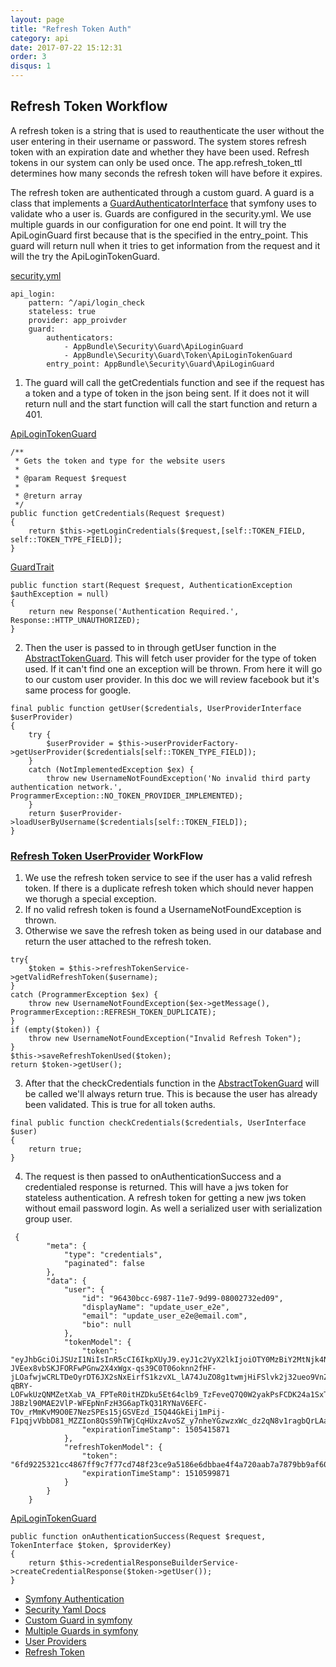 ```yaml
---
layout: page
title: "Refresh Token Auth"
category: api
date: 2017-07-22 15:12:31
order: 3
disqus: 1
---
```



## Refresh Token Workflow

A refresh token is a string that is used to reauthenticate the user without the user entering in their username or password.  The system stores refresh token with an expiration date and whether they have been used.  Refresh tokens in our system can only be used once.  The app.refresh_token_ttl determines how many seconds the refresh token will have before it expires.  

The refresh token are authenticated through a custom guard. A guard is a class that implements a [GuardAuthenticatorInterface](http://api.symfony.com/master/Symfony/Component/Security/Guard/GuardAuthenticatorInterface.html) that symfony uses to validate who a user is.   Guards are configured in the security.yml.  We use multiple guards in our configuration for one end point. It will try the ApiLoginGuard first because that is the specified in the entry_point.  This guard will return null when it tries to get information from the request and it will the try the ApiLoginTokenGuard.
 
 [security.yml](https://github.com/phptuts/starterkitforsymfony/blob/master/app/config/security.yml)
 ```
 api_login:
     pattern: ^/api/login_check
     stateless: true
     provider: app_proivder
     guard:
         authenticators:
             - AppBundle\Security\Guard\ApiLoginGuard
             - AppBundle\Security\Guard\Token\ApiLoginTokenGuard
         entry_point: AppBundle\Security\Guard\ApiLoginGuard
 
 ```
 
 1) The guard will call the getCredentials function and see if the request has a token and a type of token in the json being sent.  If it does not it will return null and the start function will call the start function and return a 401.
 
 [ApiLoginTokenGuard](https://github.com/phptuts/starterkitforsymfony/blob/master/src/AppBundle/Security/Guard/Token/ApiLoginTokenGuard.php#L47)
 ```
 /**
  * Gets the token and type for the website users
  *
  * @param Request $request
  *
  * @return array
  */
 public function getCredentials(Request $request)
 {
     return $this->getLoginCredentials($request,[self::TOKEN_FIELD, self::TOKEN_TYPE_FIELD]);
 }
 ```
 [GuardTrait](https://github.com/phptuts/starterkitforsymfony/blob/master/src/AppBundle/Security/Guard/GuardTrait.php#L38)
 ```
 public function start(Request $request, AuthenticationException $authException = null)
 {
     return new Response('Authentication Required.', Response::HTTP_UNAUTHORIZED);
 }
 ```
 
 2) Then the user is passed to in through getUser function in the [AbstractTokenGuard](https://github.com/phptuts/starterkitforsymfony/blob/master/src/AppBundle/Security/Guard/Token/AbstractTokenGuard.php#L77).  This will fetch user provider for the type of token used.  If it can't find one an exception will be thrown.  From here it will go to our custom user provider.  In this doc we will review facebook but it's same process for google.
 
 
 ```
 final public function getUser($credentials, UserProviderInterface $userProvider)
 {
     try {
         $userProvider = $this->userProviderFactory->getUserProvider($credentials[self::TOKEN_TYPE_FIELD]);
     }
     catch (NotImplementedException $ex) {
         throw new UsernameNotFoundException('No invalid third party authentication network.', ProgrammerException::NO_TOKEN_PROVIDER_IMPLEMENTED);
     }
     return $userProvider->loadUserByUsername($credentials[self::TOKEN_FIELD]);
 }
 ```
### [Refresh Token UserProvider](https://github.com/phptuts/starterkitforsymfony/blob/master/src/AppBundle/Security/Provider/RefreshTokenProvider.php) WorkFlow
1. We use the refresh token service to see if the user has a valid refresh token.  If there is a duplicate refresh token which should never happen we thorugh a special exception.  
2. If no valid refresh token is found a UsernameNotFoundException is thrown.
3. Otherwise we save the refresh token as being used in our database and return the user attached to the refresh token.

```
try{
    $token = $this->refreshTokenService->getValidRefreshToken($username);
}
catch (ProgrammerException $ex) {
    throw new UsernameNotFoundException($ex->getMessage(), ProgrammerException::REFRESH_TOKEN_DUPLICATE);
}
if (empty($token)) {
    throw new UsernameNotFoundException("Invalid Refresh Token");
}
$this->saveRefreshTokenUsed($token);
return $token->getUser();
```

3) After that the checkCredentials function in the [AbstractTokenGuard](https://github.com/phptuts/starterkitforsymfony/blob/master/src/AppBundle/Security/Guard/Token/AbstractTokenGuard.php#L98)  will be called we'll always return true.  This is because the user has already been validated. This is true for all token auths.

```
final public function checkCredentials($credentials, UserInterface $user)
{
    return true;
}
```


4) The request is then passed to onAuthenticationSuccess and a credentialed response is returned.  This will have a jws token for stateless authentication.  A refresh token for getting a new jws token without email password login.  As well a serialized user with serialization group user.  



```
 {
        "meta": {
            "type": "credentials",
            "paginated": false
        },
        "data": {
            "user": {
                "id": "96430bcc-6987-11e7-9d99-08002732ed09",
                "displayName": "update_user_e2e",
                "email": "update_user_e2e@email.com",
                "bio": null
            },
            "tokenModel": {
                "token": "eyJhbGciOiJSUzI1NiIsInR5cCI6IkpXUyJ9.eyJ1c2VyX2lkIjoiOTY0MzBiY2MtNjk4Ny0xMWU3LTlkOTktMDgwMDI3MzJlZDA5IiwiZXhwIjoxNTA1NDE1ODcxLCJpYXQiOjE1MDAyMzE4NzF9.vKuQmpOFPneh38vFnT7BJPqT89gaIq8MEcL4SrDUHvQ8Jpq0z-JVEex8vbSKJFORFwPGnw2X4xWgx-qs39C0T06oknn2fHF-jLOafwjwCRLTDeOyrDT6JX2sNxEirfS1kzvXL_lA74JuZO8g1twmjHiFSlvk2j32ueo9VnZZdisHvYHnl2zy8mgme3A8izKQsgw2UHBsSPy6x4fe80dWnf60Wp5NPZkBRtAPitE4SLktnJEVo93aSzUPVQiDfKPdA4J0zE7UfsmkDIqMflOIZI_CSCuKGJ77q8WWcziH47P_Qv4hF93s19hI9PAb1mMv75LrVc82JrftHyRC_wk_LF1J6al7lcKNWv9paw0VLJVHz-qBRY-LOFwkUzQNMZetXab_VA_FPTeR0itHZDku5Et64clb9_TzFeveQ7Q0W2yakPsFCDK24a1SxTqzVXMKSAiecQK6oFsSTSsDEekKlkrpXshHN3LlQ_OnDAyp-J8Bzl90MAE2VlP-WFEpNnFzH3G6apTkQ31RYNaV6EFC-TOv_rMmKvM9O0E7NezSPEs15jGSVEzd_I5Q44GkEij1mPij-F1pqjvVbbD81_MZZIon8QsS9hTWjCqHUxzAvoSZ_y7nheYGzwzxWc_dz2qN8v1ragbQrLAaUST12TLIAVE22Q_JPhHmI0wQi0u95Kk",
                "expirationTimeStamp": 1505415871
            },
            "refreshTokenModel": {
                "token": "6fd9225321cc4867ff9c7f77cd748f23ce9a5186e6dbbae4f4a720aab7a7879bb9af60669e1fca45bf0d9a3033ff6f9a07a06c50996fa8406dcff2ecd2ba0955f994aa24d3b667dcf28e24f4d23fda666cf8d7a155ddef701796",
                "expirationTimeStamp": 1510599871
            }
        }
    }

```

[ApiLoginTokenGuard](https://github.com/phptuts/starterkitforsymfony/blob/master/src/AppBundle/Security/Guard/Token/ApiLoginTokenGuard.php#L60)

```
public function onAuthenticationSuccess(Request $request, TokenInterface $token, $providerKey)
{
    return $this->credentialResponseBuilderService->createCredentialResponse($token->getUser());
}
```

- [Symfony Authentication](https://symfony.com/doc/current/components/security/authentication.html)
- [Security Yaml Docs](https://symfony.com/doc/current/security.html)
- [Custom Guard in symfony](https://symfony.com/doc/current/security/guard_authentication.html)
- [Multiple Guards in symfony](https://symfony.com/doc/current/security/multiple_guard_authenticators.html)
- [User Providers](https://symfony.com/doc/current/security/multiple_user_providers.html)
- [Refresh Token](https://auth0.com/learn/refresh-tokens/)

